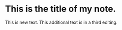 # This is the title of my **note**.


This is new text.
This additional text is in a third editing.

